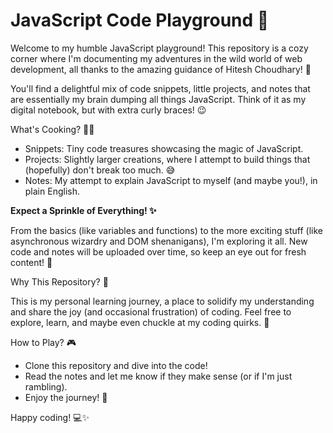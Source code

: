 # JavaScript Code Playground 🚀

Welcome to my humble JavaScript playground! This repository is a cozy corner where I'm documenting my adventures in the wild world of web development, all thanks to the amazing guidance of Hitesh Choudhary! 🙏

You'll find a delightful mix of code snippets, little projects, and notes that are essentially my brain dumping all things JavaScript. Think of it as my digital notebook, but with extra curly braces! 😉

What's Cooking? 🧑‍🍳

* Snippets: Tiny code treasures showcasing the magic of JavaScript.
* Projects: Slightly larger creations, where I attempt to build things that (hopefully) don't break too much. 😅
* Notes: My attempt to explain JavaScript to myself (and maybe you!), in plain English.

**Expect a Sprinkle of Everything! ✨**

From the basics (like variables and functions) to the more exciting stuff (like asynchronous wizardry and DOM shenanigans), I'm exploring it all. New code and notes will be uploaded over time, so keep an eye out for fresh content! 🌟

Why This Repository? 🤔

This is my personal learning journey, a place to solidify my understanding and share the joy (and occasional frustration) of coding. Feel free to explore, learn, and maybe even chuckle at my coding quirks. 🤪

How to Play? 🎮

* Clone this repository and dive into the code!
* Read the notes and let me know if they make sense (or if I'm just rambling).
* Enjoy the journey! 🥳

Happy coding! 💻✨

